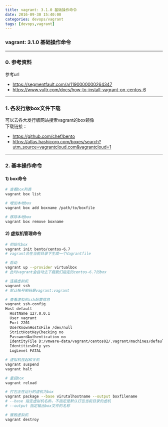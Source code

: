 ```yaml
---
title: vagrant: 3.1.0 基础操作命令
date: 2016-09-30 15:40:00
categories: devops/vagrant
tags: [devops,vagrant]
---
```

### vagrant: 3.1.0 基础操作命令

---

### 0. 参考资料
参考url  
- https://segmentfault.com/a/1190000000264347
- https://www.vultr.com/docs/how-to-install-vagrant-on-centos-6

---

### 1. 各发行版box文件下载
可以去各大发行版网站搜索vagrant的box镜像  
下载链接：
- https://github.com/chef/bento
- https://atlas.hashicorp.com/boxes/search?utm_source=vagrantcloud.com&vagrantcloud=1

---

### 2. 基本操作命令
#### 1) box命令
``` bash
# 查看box列表
vagrant box list

# 增加本地box
vagrant box add boxname /path/to/boxfile

# 移除本地box
vagrant box remove boxname
```

#### 2) 虚拟机管理命令
``` bash
# 初始化box
vagrant init bento/centos-6.7
# vagrant会在当前目录下生成一个Vagrantfile

# 启动
vagrant up --provider virtualbox
# 此时vagrant会自动去下载我们指定的centos-6.7的box

# 连接虚拟机
vagrant ssh
# 默认帐号密码是vagrant:vagrant

# 查看虚拟机ssh配置信息
vagrant ssh-config
Host default
  HostName 127.0.0.1
  User vagrant
  Port 2201
  UserKnownHostsFile /dev/null
  StrictHostKeyChecking no
  PasswordAuthentication no
  IdentityFile D:/vmware-data/vagrant/centos02/.vagrant/machines/default/virtualbox/private_key
  IdentitiesOnly yes
  LogLevel FATAL

# 虚拟机挂起和关机
vagrant suspend
vagrant halt

# 重启box
vagrant reload

# 打包正在运行的虚机为box
vagrant package --base virutalhostname --output boxfilename
# --base 指定虚拟机名称，不指定是默认打包当前目录的虚机
# --output 指定输出box文件的名称

# 摧毁虚拟机
vagrant destroy
```
